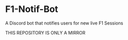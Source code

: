 # F1-Notif-Bot

A Discord bot that notifies users for new live F1 Sessions

THIS REPOSITORY IS ONLY A MIRROR
